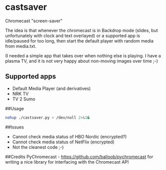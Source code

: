 # castsaver
Chromecast "screen-saver"

The idea is that whenever the chromecast is in Backdrop mode (slides, but unfortunately with clock and text overlayed) or a supported app is idle/paused for too long, then start the default player with random media from media.txt. 

(I needed a simple app that takes over when nothing else is playing. I have a plasma TV, and it is not very happy about non-moving images over time ;-)

## Supported apps
* Default Media Player (and derivatives)
* NRK TV
* TV 2 Sumo

##Usage
```bash
nohup ./castsaver.py > /dev/null 2>&1&
````

##Issues
* Cannot check media status of HBO Nordic (encrypted?)
* Cannot check media status of NetFlix (encrypted)
* Not the cleanest code ;-)

##Credits
PyChromecast - https://github.com/balloob/pychromecast for writing a nice library for interfacing with the Chromecast API
